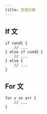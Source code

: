 ```yaml
---
title: 言語仕様
---
```


## If 文

```
if cond1 {
    // ...
} else if cond2 {
    // ...
} else {
    // ...
}
```

## For 文

```
for v in arr {
    // ...
}
```

